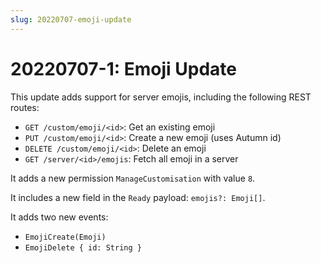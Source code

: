 ```yaml
---
slug: 20220707-emoji-update
---
```


# 20220707-1: Emoji Update

This update adds support for server emojis, including the following REST routes:
- `GET /custom/emoji/<id>`: Get an existing emoji
- `PUT /custom/emoji/<id>`: Create a new emoji (uses Autumn id)
- `DELETE /custom/emoji/<id>`: Delete an emoji
- `GET /server/<id>/emojis`: Fetch all emoji in a server

It adds a new permission `ManageCustomisation` with value `8`.

It includes a new field in the `Ready` payload: `emojis?: Emoji[]`.

It adds two new events:
- `EmojiCreate(Emoji)`
- `EmojiDelete { id: String }`
